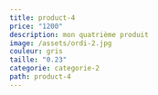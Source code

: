 ```yaml
---
title: product-4
price: "1200"
description: mon quatrième produit
image: /assets/ordi-2.jpg
couleur: gris
taille: "0.23"
categorie: categorie-2
path: product-4
---
```

